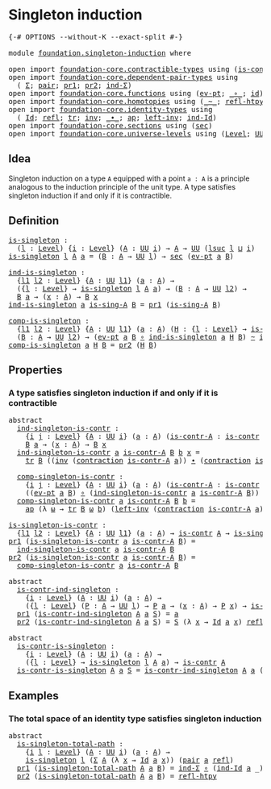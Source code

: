 # Singleton induction

<pre class="Agda"><a id="32" class="Symbol">{-#</a> <a id="36" class="Keyword">OPTIONS</a> <a id="44" class="Pragma">--without-K</a> <a id="56" class="Pragma">--exact-split</a> <a id="70" class="Symbol">#-}</a>

<a id="75" class="Keyword">module</a> <a id="82" href="foundation.singleton-induction.html" class="Module">foundation.singleton-induction</a> <a id="113" class="Keyword">where</a>

<a id="120" class="Keyword">open</a> <a id="125" class="Keyword">import</a> <a id="132" href="foundation-core.contractible-types.html" class="Module">foundation-core.contractible-types</a> <a id="167" class="Keyword">using</a> <a id="173" class="Symbol">(</a><a id="174" href="foundation-core.contractible-types.html#1006" class="Function">is-contr</a><a id="182" class="Symbol">;</a> <a id="184" href="foundation-core.contractible-types.html#1438" class="Function">contraction</a><a id="195" class="Symbol">)</a>
<a id="197" class="Keyword">open</a> <a id="202" class="Keyword">import</a> <a id="209" href="foundation-core.dependent-pair-types.html" class="Module">foundation-core.dependent-pair-types</a> <a id="246" class="Keyword">using</a>
  <a id="254" class="Symbol">(</a> <a id="256" href="foundation-core.dependent-pair-types.html#515" class="Record">Σ</a><a id="257" class="Symbol">;</a> <a id="259" href="foundation-core.dependent-pair-types.html#588" class="InductiveConstructor">pair</a><a id="263" class="Symbol">;</a> <a id="265" href="foundation-core.dependent-pair-types.html#605" class="Field">pr1</a><a id="268" class="Symbol">;</a> <a id="270" href="foundation-core.dependent-pair-types.html#617" class="Field">pr2</a><a id="273" class="Symbol">;</a> <a id="275" href="foundation-core.dependent-pair-types.html#743" class="Function">ind-Σ</a><a id="280" class="Symbol">)</a>
<a id="282" class="Keyword">open</a> <a id="287" class="Keyword">import</a> <a id="294" href="foundation-core.functions.html" class="Module">foundation-core.functions</a> <a id="320" class="Keyword">using</a> <a id="326" class="Symbol">(</a><a id="327" href="foundation-core.functions.html#635" class="Function">ev-pt</a><a id="332" class="Symbol">;</a> <a id="334" href="foundation-core.functions.html#420" class="Function Operator">_∘_</a><a id="337" class="Symbol">;</a> <a id="339" href="foundation-core.functions.html#322" class="Function">id</a><a id="341" class="Symbol">)</a>
<a id="343" class="Keyword">open</a> <a id="348" class="Keyword">import</a> <a id="355" href="foundation-core.homotopies.html" class="Module">foundation-core.homotopies</a> <a id="382" class="Keyword">using</a> <a id="388" class="Symbol">(</a><a id="389" href="foundation-core.homotopies.html#627" class="Function Operator">_~_</a><a id="392" class="Symbol">;</a> <a id="394" href="foundation-core.homotopies.html#741" class="Function">refl-htpy</a><a id="403" class="Symbol">)</a>
<a id="405" class="Keyword">open</a> <a id="410" class="Keyword">import</a> <a id="417" href="foundation-core.identity-types.html" class="Module">foundation-core.identity-types</a> <a id="448" class="Keyword">using</a>
  <a id="456" class="Symbol">(</a> <a id="458" href="foundation-core.identity-types.html#1767" class="Datatype">Id</a><a id="460" class="Symbol">;</a> <a id="462" href="foundation-core.identity-types.html#1820" class="InductiveConstructor">refl</a><a id="466" class="Symbol">;</a> <a id="468" href="foundation-core.identity-types.html#5702" class="Function">tr</a><a id="470" class="Symbol">;</a> <a id="472" href="foundation-core.identity-types.html#2729" class="Function">inv</a><a id="475" class="Symbol">;</a> <a id="477" href="foundation-core.identity-types.html#2425" class="Function Operator">_∙_</a><a id="480" class="Symbol">;</a> <a id="482" href="foundation-core.identity-types.html#4003" class="Function">ap</a><a id="484" class="Symbol">;</a> <a id="486" href="foundation-core.identity-types.html#3162" class="Function">left-inv</a><a id="494" class="Symbol">;</a> <a id="496" href="foundation-core.identity-types.html#2167" class="Function">ind-Id</a><a id="502" class="Symbol">)</a>
<a id="504" class="Keyword">open</a> <a id="509" class="Keyword">import</a> <a id="516" href="foundation-core.sections.html" class="Module">foundation-core.sections</a> <a id="541" class="Keyword">using</a> <a id="547" class="Symbol">(</a><a id="548" href="foundation-core.sections.html#534" class="Function">sec</a><a id="551" class="Symbol">)</a>
<a id="553" class="Keyword">open</a> <a id="558" class="Keyword">import</a> <a id="565" href="foundation-core.universe-levels.html" class="Module">foundation-core.universe-levels</a> <a id="597" class="Keyword">using</a> <a id="603" class="Symbol">(</a><a id="604" href="Agda.Primitive.html#597" class="Postulate">Level</a><a id="609" class="Symbol">;</a> <a id="611" href="foundation-core.universe-levels.html#235" class="Primitive">UU</a><a id="613" class="Symbol">;</a> <a id="615" href="Agda.Primitive.html#780" class="Primitive">lsuc</a><a id="619" class="Symbol">;</a> <a id="621" href="Agda.Primitive.html#810" class="Primitive Operator">_⊔_</a><a id="624" class="Symbol">)</a>
</pre>
## Idea

Singleton induction on a type `A` equipped with a point `a : A` is a principle analogous to the induction principle of the unit type. A type satisfies singleton induction if and only if it is contractible.

## Definition

<pre class="Agda"><a id="is-singleton"></a><a id="870" href="foundation.singleton-induction.html#870" class="Function">is-singleton</a> <a id="883" class="Symbol">:</a>
  <a id="887" class="Symbol">(</a><a id="888" href="foundation.singleton-induction.html#888" class="Bound">l</a> <a id="890" class="Symbol">:</a> <a id="892" href="Agda.Primitive.html#597" class="Postulate">Level</a><a id="897" class="Symbol">)</a> <a id="899" class="Symbol">{</a><a id="900" href="foundation.singleton-induction.html#900" class="Bound">i</a> <a id="902" class="Symbol">:</a> <a id="904" href="Agda.Primitive.html#597" class="Postulate">Level</a><a id="909" class="Symbol">}</a> <a id="911" class="Symbol">(</a><a id="912" href="foundation.singleton-induction.html#912" class="Bound">A</a> <a id="914" class="Symbol">:</a> <a id="916" href="foundation-core.universe-levels.html#235" class="Primitive">UU</a> <a id="919" href="foundation.singleton-induction.html#900" class="Bound">i</a><a id="920" class="Symbol">)</a> <a id="922" class="Symbol">→</a> <a id="924" href="foundation.singleton-induction.html#912" class="Bound">A</a> <a id="926" class="Symbol">→</a> <a id="928" href="foundation-core.universe-levels.html#235" class="Primitive">UU</a> <a id="931" class="Symbol">(</a><a id="932" href="Agda.Primitive.html#780" class="Primitive">lsuc</a> <a id="937" href="foundation.singleton-induction.html#888" class="Bound">l</a> <a id="939" href="Agda.Primitive.html#810" class="Primitive Operator">⊔</a> <a id="941" href="foundation.singleton-induction.html#900" class="Bound">i</a><a id="942" class="Symbol">)</a>
<a id="944" href="foundation.singleton-induction.html#870" class="Function">is-singleton</a> <a id="957" href="foundation.singleton-induction.html#957" class="Bound">l</a> <a id="959" href="foundation.singleton-induction.html#959" class="Bound">A</a> <a id="961" href="foundation.singleton-induction.html#961" class="Bound">a</a> <a id="963" class="Symbol">=</a> <a id="965" class="Symbol">(</a><a id="966" href="foundation.singleton-induction.html#966" class="Bound">B</a> <a id="968" class="Symbol">:</a> <a id="970" href="foundation.singleton-induction.html#959" class="Bound">A</a> <a id="972" class="Symbol">→</a> <a id="974" href="foundation-core.universe-levels.html#235" class="Primitive">UU</a> <a id="977" href="foundation.singleton-induction.html#957" class="Bound">l</a><a id="978" class="Symbol">)</a> <a id="980" class="Symbol">→</a> <a id="982" href="foundation-core.sections.html#534" class="Function">sec</a> <a id="986" class="Symbol">(</a><a id="987" href="foundation-core.functions.html#635" class="Function">ev-pt</a> <a id="993" href="foundation.singleton-induction.html#961" class="Bound">a</a> <a id="995" href="foundation.singleton-induction.html#966" class="Bound">B</a><a id="996" class="Symbol">)</a>

<a id="ind-is-singleton"></a><a id="999" href="foundation.singleton-induction.html#999" class="Function">ind-is-singleton</a> <a id="1016" class="Symbol">:</a>
  <a id="1020" class="Symbol">{</a><a id="1021" href="foundation.singleton-induction.html#1021" class="Bound">l1</a> <a id="1024" href="foundation.singleton-induction.html#1024" class="Bound">l2</a> <a id="1027" class="Symbol">:</a> <a id="1029" href="Agda.Primitive.html#597" class="Postulate">Level</a><a id="1034" class="Symbol">}</a> <a id="1036" class="Symbol">{</a><a id="1037" href="foundation.singleton-induction.html#1037" class="Bound">A</a> <a id="1039" class="Symbol">:</a> <a id="1041" href="foundation-core.universe-levels.html#235" class="Primitive">UU</a> <a id="1044" href="foundation.singleton-induction.html#1021" class="Bound">l1</a><a id="1046" class="Symbol">}</a> <a id="1048" class="Symbol">(</a><a id="1049" href="foundation.singleton-induction.html#1049" class="Bound">a</a> <a id="1051" class="Symbol">:</a> <a id="1053" href="foundation.singleton-induction.html#1037" class="Bound">A</a><a id="1054" class="Symbol">)</a> <a id="1056" class="Symbol">→</a>
  <a id="1060" class="Symbol">({</a><a id="1062" href="foundation.singleton-induction.html#1062" class="Bound">l</a> <a id="1064" class="Symbol">:</a> <a id="1066" href="Agda.Primitive.html#597" class="Postulate">Level</a><a id="1071" class="Symbol">}</a> <a id="1073" class="Symbol">→</a> <a id="1075" href="foundation.singleton-induction.html#870" class="Function">is-singleton</a> <a id="1088" href="foundation.singleton-induction.html#1062" class="Bound">l</a> <a id="1090" href="foundation.singleton-induction.html#1037" class="Bound">A</a> <a id="1092" href="foundation.singleton-induction.html#1049" class="Bound">a</a><a id="1093" class="Symbol">)</a> <a id="1095" class="Symbol">→</a> <a id="1097" class="Symbol">(</a><a id="1098" href="foundation.singleton-induction.html#1098" class="Bound">B</a> <a id="1100" class="Symbol">:</a> <a id="1102" href="foundation.singleton-induction.html#1037" class="Bound">A</a> <a id="1104" class="Symbol">→</a> <a id="1106" href="foundation-core.universe-levels.html#235" class="Primitive">UU</a> <a id="1109" href="foundation.singleton-induction.html#1024" class="Bound">l2</a><a id="1111" class="Symbol">)</a> <a id="1113" class="Symbol">→</a>
  <a id="1117" href="foundation.singleton-induction.html#1098" class="Bound">B</a> <a id="1119" href="foundation.singleton-induction.html#1049" class="Bound">a</a> <a id="1121" class="Symbol">→</a> <a id="1123" class="Symbol">(</a><a id="1124" href="foundation.singleton-induction.html#1124" class="Bound">x</a> <a id="1126" class="Symbol">:</a> <a id="1128" href="foundation.singleton-induction.html#1037" class="Bound">A</a><a id="1129" class="Symbol">)</a> <a id="1131" class="Symbol">→</a> <a id="1133" href="foundation.singleton-induction.html#1098" class="Bound">B</a> <a id="1135" href="foundation.singleton-induction.html#1124" class="Bound">x</a>
<a id="1137" href="foundation.singleton-induction.html#999" class="Function">ind-is-singleton</a> <a id="1154" href="foundation.singleton-induction.html#1154" class="Bound">a</a> <a id="1156" href="foundation.singleton-induction.html#1156" class="Bound">is-sing-A</a> <a id="1166" href="foundation.singleton-induction.html#1166" class="Bound">B</a> <a id="1168" class="Symbol">=</a> <a id="1170" href="foundation-core.dependent-pair-types.html#605" class="Field">pr1</a> <a id="1174" class="Symbol">(</a><a id="1175" href="foundation.singleton-induction.html#1156" class="Bound">is-sing-A</a> <a id="1185" href="foundation.singleton-induction.html#1166" class="Bound">B</a><a id="1186" class="Symbol">)</a>

<a id="comp-is-singleton"></a><a id="1189" href="foundation.singleton-induction.html#1189" class="Function">comp-is-singleton</a> <a id="1207" class="Symbol">:</a>
  <a id="1211" class="Symbol">{</a><a id="1212" href="foundation.singleton-induction.html#1212" class="Bound">l1</a> <a id="1215" href="foundation.singleton-induction.html#1215" class="Bound">l2</a> <a id="1218" class="Symbol">:</a> <a id="1220" href="Agda.Primitive.html#597" class="Postulate">Level</a><a id="1225" class="Symbol">}</a> <a id="1227" class="Symbol">{</a><a id="1228" href="foundation.singleton-induction.html#1228" class="Bound">A</a> <a id="1230" class="Symbol">:</a> <a id="1232" href="foundation-core.universe-levels.html#235" class="Primitive">UU</a> <a id="1235" href="foundation.singleton-induction.html#1212" class="Bound">l1</a><a id="1237" class="Symbol">}</a> <a id="1239" class="Symbol">(</a><a id="1240" href="foundation.singleton-induction.html#1240" class="Bound">a</a> <a id="1242" class="Symbol">:</a> <a id="1244" href="foundation.singleton-induction.html#1228" class="Bound">A</a><a id="1245" class="Symbol">)</a> <a id="1247" class="Symbol">(</a><a id="1248" href="foundation.singleton-induction.html#1248" class="Bound">H</a> <a id="1250" class="Symbol">:</a> <a id="1252" class="Symbol">{</a><a id="1253" href="foundation.singleton-induction.html#1253" class="Bound">l</a> <a id="1255" class="Symbol">:</a> <a id="1257" href="Agda.Primitive.html#597" class="Postulate">Level</a><a id="1262" class="Symbol">}</a> <a id="1264" class="Symbol">→</a> <a id="1266" href="foundation.singleton-induction.html#870" class="Function">is-singleton</a> <a id="1279" href="foundation.singleton-induction.html#1253" class="Bound">l</a> <a id="1281" href="foundation.singleton-induction.html#1228" class="Bound">A</a> <a id="1283" href="foundation.singleton-induction.html#1240" class="Bound">a</a><a id="1284" class="Symbol">)</a> <a id="1286" class="Symbol">→</a>
  <a id="1290" class="Symbol">(</a><a id="1291" href="foundation.singleton-induction.html#1291" class="Bound">B</a> <a id="1293" class="Symbol">:</a> <a id="1295" href="foundation.singleton-induction.html#1228" class="Bound">A</a> <a id="1297" class="Symbol">→</a> <a id="1299" href="foundation-core.universe-levels.html#235" class="Primitive">UU</a> <a id="1302" href="foundation.singleton-induction.html#1215" class="Bound">l2</a><a id="1304" class="Symbol">)</a> <a id="1306" class="Symbol">→</a> <a id="1308" class="Symbol">(</a><a id="1309" href="foundation-core.functions.html#635" class="Function">ev-pt</a> <a id="1315" href="foundation.singleton-induction.html#1240" class="Bound">a</a> <a id="1317" href="foundation.singleton-induction.html#1291" class="Bound">B</a> <a id="1319" href="foundation-core.functions.html#420" class="Function Operator">∘</a> <a id="1321" href="foundation.singleton-induction.html#999" class="Function">ind-is-singleton</a> <a id="1338" href="foundation.singleton-induction.html#1240" class="Bound">a</a> <a id="1340" href="foundation.singleton-induction.html#1248" class="Bound">H</a> <a id="1342" href="foundation.singleton-induction.html#1291" class="Bound">B</a><a id="1343" class="Symbol">)</a> <a id="1345" href="foundation-core.homotopies.html#627" class="Function Operator">~</a> <a id="1347" href="foundation-core.functions.html#322" class="Function">id</a>
<a id="1350" href="foundation.singleton-induction.html#1189" class="Function">comp-is-singleton</a> <a id="1368" href="foundation.singleton-induction.html#1368" class="Bound">a</a> <a id="1370" href="foundation.singleton-induction.html#1370" class="Bound">H</a> <a id="1372" href="foundation.singleton-induction.html#1372" class="Bound">B</a> <a id="1374" class="Symbol">=</a> <a id="1376" href="foundation-core.dependent-pair-types.html#617" class="Field">pr2</a> <a id="1380" class="Symbol">(</a><a id="1381" href="foundation.singleton-induction.html#1370" class="Bound">H</a> <a id="1383" href="foundation.singleton-induction.html#1372" class="Bound">B</a><a id="1384" class="Symbol">)</a>
</pre>
## Properties

### A type satisfies singleton induction if and only if it is contractible

<pre class="Agda"><a id="1490" class="Keyword">abstract</a>
  <a id="ind-singleton-is-contr"></a><a id="1501" href="foundation.singleton-induction.html#1501" class="Function">ind-singleton-is-contr</a> <a id="1524" class="Symbol">:</a>
    <a id="1530" class="Symbol">{</a><a id="1531" href="foundation.singleton-induction.html#1531" class="Bound">i</a> <a id="1533" href="foundation.singleton-induction.html#1533" class="Bound">j</a> <a id="1535" class="Symbol">:</a> <a id="1537" href="Agda.Primitive.html#597" class="Postulate">Level</a><a id="1542" class="Symbol">}</a> <a id="1544" class="Symbol">{</a><a id="1545" href="foundation.singleton-induction.html#1545" class="Bound">A</a> <a id="1547" class="Symbol">:</a> <a id="1549" href="foundation-core.universe-levels.html#235" class="Primitive">UU</a> <a id="1552" href="foundation.singleton-induction.html#1531" class="Bound">i</a><a id="1553" class="Symbol">}</a> <a id="1555" class="Symbol">(</a><a id="1556" href="foundation.singleton-induction.html#1556" class="Bound">a</a> <a id="1558" class="Symbol">:</a> <a id="1560" href="foundation.singleton-induction.html#1545" class="Bound">A</a><a id="1561" class="Symbol">)</a> <a id="1563" class="Symbol">(</a><a id="1564" href="foundation.singleton-induction.html#1564" class="Bound">is-contr-A</a> <a id="1575" class="Symbol">:</a> <a id="1577" href="foundation-core.contractible-types.html#1006" class="Function">is-contr</a> <a id="1586" href="foundation.singleton-induction.html#1545" class="Bound">A</a><a id="1587" class="Symbol">)</a> <a id="1589" class="Symbol">(</a><a id="1590" href="foundation.singleton-induction.html#1590" class="Bound">B</a> <a id="1592" class="Symbol">:</a> <a id="1594" href="foundation.singleton-induction.html#1545" class="Bound">A</a> <a id="1596" class="Symbol">→</a> <a id="1598" href="foundation-core.universe-levels.html#235" class="Primitive">UU</a> <a id="1601" href="foundation.singleton-induction.html#1533" class="Bound">j</a><a id="1602" class="Symbol">)</a> <a id="1604" class="Symbol">→</a>
    <a id="1610" href="foundation.singleton-induction.html#1590" class="Bound">B</a> <a id="1612" href="foundation.singleton-induction.html#1556" class="Bound">a</a> <a id="1614" class="Symbol">→</a> <a id="1616" class="Symbol">(</a><a id="1617" href="foundation.singleton-induction.html#1617" class="Bound">x</a> <a id="1619" class="Symbol">:</a> <a id="1621" href="foundation.singleton-induction.html#1545" class="Bound">A</a><a id="1622" class="Symbol">)</a> <a id="1624" class="Symbol">→</a> <a id="1626" href="foundation.singleton-induction.html#1590" class="Bound">B</a> <a id="1628" href="foundation.singleton-induction.html#1617" class="Bound">x</a>
  <a id="1632" href="foundation.singleton-induction.html#1501" class="Function">ind-singleton-is-contr</a> <a id="1655" href="foundation.singleton-induction.html#1655" class="Bound">a</a> <a id="1657" href="foundation.singleton-induction.html#1657" class="Bound">is-contr-A</a> <a id="1668" href="foundation.singleton-induction.html#1668" class="Bound">B</a> <a id="1670" href="foundation.singleton-induction.html#1670" class="Bound">b</a> <a id="1672" href="foundation.singleton-induction.html#1672" class="Bound">x</a> <a id="1674" class="Symbol">=</a>
    <a id="1680" href="foundation-core.identity-types.html#5702" class="Function">tr</a> <a id="1683" href="foundation.singleton-induction.html#1668" class="Bound">B</a> <a id="1685" class="Symbol">((</a><a id="1687" href="foundation-core.identity-types.html#2729" class="Function">inv</a> <a id="1691" class="Symbol">(</a><a id="1692" href="foundation-core.contractible-types.html#1438" class="Function">contraction</a> <a id="1704" href="foundation.singleton-induction.html#1657" class="Bound">is-contr-A</a> <a id="1715" href="foundation.singleton-induction.html#1655" class="Bound">a</a><a id="1716" class="Symbol">))</a> <a id="1719" href="foundation-core.identity-types.html#2425" class="Function Operator">∙</a> <a id="1721" class="Symbol">(</a><a id="1722" href="foundation-core.contractible-types.html#1438" class="Function">contraction</a> <a id="1734" href="foundation.singleton-induction.html#1657" class="Bound">is-contr-A</a> <a id="1745" href="foundation.singleton-induction.html#1672" class="Bound">x</a><a id="1746" class="Symbol">))</a> <a id="1749" href="foundation.singleton-induction.html#1670" class="Bound">b</a>
  
  <a id="comp-singleton-is-contr"></a><a id="1756" href="foundation.singleton-induction.html#1756" class="Function">comp-singleton-is-contr</a> <a id="1780" class="Symbol">:</a>
    <a id="1786" class="Symbol">{</a><a id="1787" href="foundation.singleton-induction.html#1787" class="Bound">i</a> <a id="1789" href="foundation.singleton-induction.html#1789" class="Bound">j</a> <a id="1791" class="Symbol">:</a> <a id="1793" href="Agda.Primitive.html#597" class="Postulate">Level</a><a id="1798" class="Symbol">}</a> <a id="1800" class="Symbol">{</a><a id="1801" href="foundation.singleton-induction.html#1801" class="Bound">A</a> <a id="1803" class="Symbol">:</a> <a id="1805" href="foundation-core.universe-levels.html#235" class="Primitive">UU</a> <a id="1808" href="foundation.singleton-induction.html#1787" class="Bound">i</a><a id="1809" class="Symbol">}</a> <a id="1811" class="Symbol">(</a><a id="1812" href="foundation.singleton-induction.html#1812" class="Bound">a</a> <a id="1814" class="Symbol">:</a> <a id="1816" href="foundation.singleton-induction.html#1801" class="Bound">A</a><a id="1817" class="Symbol">)</a> <a id="1819" class="Symbol">(</a><a id="1820" href="foundation.singleton-induction.html#1820" class="Bound">is-contr-A</a> <a id="1831" class="Symbol">:</a> <a id="1833" href="foundation-core.contractible-types.html#1006" class="Function">is-contr</a> <a id="1842" href="foundation.singleton-induction.html#1801" class="Bound">A</a><a id="1843" class="Symbol">)</a> <a id="1845" class="Symbol">(</a><a id="1846" href="foundation.singleton-induction.html#1846" class="Bound">B</a> <a id="1848" class="Symbol">:</a> <a id="1850" href="foundation.singleton-induction.html#1801" class="Bound">A</a> <a id="1852" class="Symbol">→</a> <a id="1854" href="foundation-core.universe-levels.html#235" class="Primitive">UU</a> <a id="1857" href="foundation.singleton-induction.html#1789" class="Bound">j</a><a id="1858" class="Symbol">)</a> <a id="1860" class="Symbol">→</a>
    <a id="1866" class="Symbol">((</a><a id="1868" href="foundation-core.functions.html#635" class="Function">ev-pt</a> <a id="1874" href="foundation.singleton-induction.html#1812" class="Bound">a</a> <a id="1876" href="foundation.singleton-induction.html#1846" class="Bound">B</a><a id="1877" class="Symbol">)</a> <a id="1879" href="foundation-core.functions.html#420" class="Function Operator">∘</a> <a id="1881" class="Symbol">(</a><a id="1882" href="foundation.singleton-induction.html#1501" class="Function">ind-singleton-is-contr</a> <a id="1905" href="foundation.singleton-induction.html#1812" class="Bound">a</a> <a id="1907" href="foundation.singleton-induction.html#1820" class="Bound">is-contr-A</a> <a id="1918" href="foundation.singleton-induction.html#1846" class="Bound">B</a><a id="1919" class="Symbol">))</a> <a id="1922" href="foundation-core.homotopies.html#627" class="Function Operator">~</a> <a id="1924" href="foundation-core.functions.html#322" class="Function">id</a>
  <a id="1929" href="foundation.singleton-induction.html#1756" class="Function">comp-singleton-is-contr</a> <a id="1953" href="foundation.singleton-induction.html#1953" class="Bound">a</a> <a id="1955" href="foundation.singleton-induction.html#1955" class="Bound">is-contr-A</a> <a id="1966" href="foundation.singleton-induction.html#1966" class="Bound">B</a> <a id="1968" href="foundation.singleton-induction.html#1968" class="Bound">b</a> <a id="1970" class="Symbol">=</a>
    <a id="1976" href="foundation-core.identity-types.html#4003" class="Function">ap</a> <a id="1979" class="Symbol">(λ</a> <a id="1982" href="foundation.singleton-induction.html#1982" class="Bound">ω</a> <a id="1984" class="Symbol">→</a> <a id="1986" href="foundation-core.identity-types.html#5702" class="Function">tr</a> <a id="1989" href="foundation.singleton-induction.html#1966" class="Bound">B</a> <a id="1991" href="foundation.singleton-induction.html#1982" class="Bound">ω</a> <a id="1993" href="foundation.singleton-induction.html#1968" class="Bound">b</a><a id="1994" class="Symbol">)</a> <a id="1996" class="Symbol">(</a><a id="1997" href="foundation-core.identity-types.html#3162" class="Function">left-inv</a> <a id="2006" class="Symbol">(</a><a id="2007" href="foundation-core.contractible-types.html#1438" class="Function">contraction</a> <a id="2019" href="foundation.singleton-induction.html#1955" class="Bound">is-contr-A</a> <a id="2030" href="foundation.singleton-induction.html#1953" class="Bound">a</a><a id="2031" class="Symbol">))</a>

<a id="is-singleton-is-contr"></a><a id="2035" href="foundation.singleton-induction.html#2035" class="Function">is-singleton-is-contr</a> <a id="2057" class="Symbol">:</a>
  <a id="2061" class="Symbol">{</a><a id="2062" href="foundation.singleton-induction.html#2062" class="Bound">l1</a> <a id="2065" href="foundation.singleton-induction.html#2065" class="Bound">l2</a> <a id="2068" class="Symbol">:</a> <a id="2070" href="Agda.Primitive.html#597" class="Postulate">Level</a><a id="2075" class="Symbol">}</a> <a id="2077" class="Symbol">{</a><a id="2078" href="foundation.singleton-induction.html#2078" class="Bound">A</a> <a id="2080" class="Symbol">:</a> <a id="2082" href="foundation-core.universe-levels.html#235" class="Primitive">UU</a> <a id="2085" href="foundation.singleton-induction.html#2062" class="Bound">l1</a><a id="2087" class="Symbol">}</a> <a id="2089" class="Symbol">(</a><a id="2090" href="foundation.singleton-induction.html#2090" class="Bound">a</a> <a id="2092" class="Symbol">:</a> <a id="2094" href="foundation.singleton-induction.html#2078" class="Bound">A</a><a id="2095" class="Symbol">)</a> <a id="2097" class="Symbol">→</a> <a id="2099" href="foundation-core.contractible-types.html#1006" class="Function">is-contr</a> <a id="2108" href="foundation.singleton-induction.html#2078" class="Bound">A</a> <a id="2110" class="Symbol">→</a> <a id="2112" href="foundation.singleton-induction.html#870" class="Function">is-singleton</a> <a id="2125" href="foundation.singleton-induction.html#2065" class="Bound">l2</a> <a id="2128" href="foundation.singleton-induction.html#2078" class="Bound">A</a> <a id="2130" href="foundation.singleton-induction.html#2090" class="Bound">a</a>
<a id="2132" href="foundation-core.dependent-pair-types.html#605" class="Field">pr1</a> <a id="2136" class="Symbol">(</a><a id="2137" href="foundation.singleton-induction.html#2035" class="Function">is-singleton-is-contr</a> <a id="2159" href="foundation.singleton-induction.html#2159" class="Bound">a</a> <a id="2161" href="foundation.singleton-induction.html#2161" class="Bound">is-contr-A</a> <a id="2172" href="foundation.singleton-induction.html#2172" class="Bound">B</a><a id="2173" class="Symbol">)</a> <a id="2175" class="Symbol">=</a>
  <a id="2179" href="foundation.singleton-induction.html#1501" class="Function">ind-singleton-is-contr</a> <a id="2202" href="foundation.singleton-induction.html#2159" class="Bound">a</a> <a id="2204" href="foundation.singleton-induction.html#2161" class="Bound">is-contr-A</a> <a id="2215" href="foundation.singleton-induction.html#2172" class="Bound">B</a>
<a id="2217" href="foundation-core.dependent-pair-types.html#617" class="Field">pr2</a> <a id="2221" class="Symbol">(</a><a id="2222" href="foundation.singleton-induction.html#2035" class="Function">is-singleton-is-contr</a> <a id="2244" href="foundation.singleton-induction.html#2244" class="Bound">a</a> <a id="2246" href="foundation.singleton-induction.html#2246" class="Bound">is-contr-A</a> <a id="2257" href="foundation.singleton-induction.html#2257" class="Bound">B</a><a id="2258" class="Symbol">)</a> <a id="2260" class="Symbol">=</a>
  <a id="2264" href="foundation.singleton-induction.html#1756" class="Function">comp-singleton-is-contr</a> <a id="2288" href="foundation.singleton-induction.html#2244" class="Bound">a</a> <a id="2290" href="foundation.singleton-induction.html#2246" class="Bound">is-contr-A</a> <a id="2301" href="foundation.singleton-induction.html#2257" class="Bound">B</a>

<a id="2304" class="Keyword">abstract</a>
  <a id="is-contr-ind-singleton"></a><a id="2315" href="foundation.singleton-induction.html#2315" class="Function">is-contr-ind-singleton</a> <a id="2338" class="Symbol">:</a>
    <a id="2344" class="Symbol">{</a><a id="2345" href="foundation.singleton-induction.html#2345" class="Bound">i</a> <a id="2347" class="Symbol">:</a> <a id="2349" href="Agda.Primitive.html#597" class="Postulate">Level</a><a id="2354" class="Symbol">}</a> <a id="2356" class="Symbol">(</a><a id="2357" href="foundation.singleton-induction.html#2357" class="Bound">A</a> <a id="2359" class="Symbol">:</a> <a id="2361" href="foundation-core.universe-levels.html#235" class="Primitive">UU</a> <a id="2364" href="foundation.singleton-induction.html#2345" class="Bound">i</a><a id="2365" class="Symbol">)</a> <a id="2367" class="Symbol">(</a><a id="2368" href="foundation.singleton-induction.html#2368" class="Bound">a</a> <a id="2370" class="Symbol">:</a> <a id="2372" href="foundation.singleton-induction.html#2357" class="Bound">A</a><a id="2373" class="Symbol">)</a> <a id="2375" class="Symbol">→</a>
    <a id="2381" class="Symbol">({</a><a id="2383" href="foundation.singleton-induction.html#2383" class="Bound">l</a> <a id="2385" class="Symbol">:</a> <a id="2387" href="Agda.Primitive.html#597" class="Postulate">Level</a><a id="2392" class="Symbol">}</a> <a id="2394" class="Symbol">(</a><a id="2395" href="foundation.singleton-induction.html#2395" class="Bound">P</a> <a id="2397" class="Symbol">:</a> <a id="2399" href="foundation.singleton-induction.html#2357" class="Bound">A</a> <a id="2401" class="Symbol">→</a> <a id="2403" href="foundation-core.universe-levels.html#235" class="Primitive">UU</a> <a id="2406" href="foundation.singleton-induction.html#2383" class="Bound">l</a><a id="2407" class="Symbol">)</a> <a id="2409" class="Symbol">→</a> <a id="2411" href="foundation.singleton-induction.html#2395" class="Bound">P</a> <a id="2413" href="foundation.singleton-induction.html#2368" class="Bound">a</a> <a id="2415" class="Symbol">→</a> <a id="2417" class="Symbol">(</a><a id="2418" href="foundation.singleton-induction.html#2418" class="Bound">x</a> <a id="2420" class="Symbol">:</a> <a id="2422" href="foundation.singleton-induction.html#2357" class="Bound">A</a><a id="2423" class="Symbol">)</a> <a id="2425" class="Symbol">→</a> <a id="2427" href="foundation.singleton-induction.html#2395" class="Bound">P</a> <a id="2429" href="foundation.singleton-induction.html#2418" class="Bound">x</a><a id="2430" class="Symbol">)</a> <a id="2432" class="Symbol">→</a> <a id="2434" href="foundation-core.contractible-types.html#1006" class="Function">is-contr</a> <a id="2443" href="foundation.singleton-induction.html#2357" class="Bound">A</a>
  <a id="2447" href="foundation-core.dependent-pair-types.html#605" class="Field">pr1</a> <a id="2451" class="Symbol">(</a><a id="2452" href="foundation.singleton-induction.html#2315" class="Function">is-contr-ind-singleton</a> <a id="2475" href="foundation.singleton-induction.html#2475" class="Bound">A</a> <a id="2477" href="foundation.singleton-induction.html#2477" class="Bound">a</a> <a id="2479" href="foundation.singleton-induction.html#2479" class="Bound">S</a><a id="2480" class="Symbol">)</a> <a id="2482" class="Symbol">=</a> <a id="2484" href="foundation.singleton-induction.html#2477" class="Bound">a</a>
  <a id="2488" href="foundation-core.dependent-pair-types.html#617" class="Field">pr2</a> <a id="2492" class="Symbol">(</a><a id="2493" href="foundation.singleton-induction.html#2315" class="Function">is-contr-ind-singleton</a> <a id="2516" href="foundation.singleton-induction.html#2516" class="Bound">A</a> <a id="2518" href="foundation.singleton-induction.html#2518" class="Bound">a</a> <a id="2520" href="foundation.singleton-induction.html#2520" class="Bound">S</a><a id="2521" class="Symbol">)</a> <a id="2523" class="Symbol">=</a> <a id="2525" href="foundation.singleton-induction.html#2520" class="Bound">S</a> <a id="2527" class="Symbol">(λ</a> <a id="2530" href="foundation.singleton-induction.html#2530" class="Bound">x</a> <a id="2532" class="Symbol">→</a> <a id="2534" href="foundation-core.identity-types.html#1767" class="Datatype">Id</a> <a id="2537" href="foundation.singleton-induction.html#2518" class="Bound">a</a> <a id="2539" href="foundation.singleton-induction.html#2530" class="Bound">x</a><a id="2540" class="Symbol">)</a> <a id="2542" href="foundation-core.identity-types.html#1820" class="InductiveConstructor">refl</a>

<a id="2548" class="Keyword">abstract</a>
  <a id="is-contr-is-singleton"></a><a id="2559" href="foundation.singleton-induction.html#2559" class="Function">is-contr-is-singleton</a> <a id="2581" class="Symbol">:</a>
    <a id="2587" class="Symbol">{</a><a id="2588" href="foundation.singleton-induction.html#2588" class="Bound">i</a> <a id="2590" class="Symbol">:</a> <a id="2592" href="Agda.Primitive.html#597" class="Postulate">Level</a><a id="2597" class="Symbol">}</a> <a id="2599" class="Symbol">(</a><a id="2600" href="foundation.singleton-induction.html#2600" class="Bound">A</a> <a id="2602" class="Symbol">:</a> <a id="2604" href="foundation-core.universe-levels.html#235" class="Primitive">UU</a> <a id="2607" href="foundation.singleton-induction.html#2588" class="Bound">i</a><a id="2608" class="Symbol">)</a> <a id="2610" class="Symbol">(</a><a id="2611" href="foundation.singleton-induction.html#2611" class="Bound">a</a> <a id="2613" class="Symbol">:</a> <a id="2615" href="foundation.singleton-induction.html#2600" class="Bound">A</a><a id="2616" class="Symbol">)</a> <a id="2618" class="Symbol">→</a>
    <a id="2624" class="Symbol">({</a><a id="2626" href="foundation.singleton-induction.html#2626" class="Bound">l</a> <a id="2628" class="Symbol">:</a> <a id="2630" href="Agda.Primitive.html#597" class="Postulate">Level</a><a id="2635" class="Symbol">}</a> <a id="2637" class="Symbol">→</a> <a id="2639" href="foundation.singleton-induction.html#870" class="Function">is-singleton</a> <a id="2652" href="foundation.singleton-induction.html#2626" class="Bound">l</a> <a id="2654" href="foundation.singleton-induction.html#2600" class="Bound">A</a> <a id="2656" href="foundation.singleton-induction.html#2611" class="Bound">a</a><a id="2657" class="Symbol">)</a> <a id="2659" class="Symbol">→</a> <a id="2661" href="foundation-core.contractible-types.html#1006" class="Function">is-contr</a> <a id="2670" href="foundation.singleton-induction.html#2600" class="Bound">A</a>
  <a id="2674" href="foundation.singleton-induction.html#2559" class="Function">is-contr-is-singleton</a> <a id="2696" href="foundation.singleton-induction.html#2696" class="Bound">A</a> <a id="2698" href="foundation.singleton-induction.html#2698" class="Bound">a</a> <a id="2700" href="foundation.singleton-induction.html#2700" class="Bound">S</a> <a id="2702" class="Symbol">=</a> <a id="2704" href="foundation.singleton-induction.html#2315" class="Function">is-contr-ind-singleton</a> <a id="2727" href="foundation.singleton-induction.html#2696" class="Bound">A</a> <a id="2729" href="foundation.singleton-induction.html#2698" class="Bound">a</a> <a id="2731" class="Symbol">(λ</a> <a id="2734" href="foundation.singleton-induction.html#2734" class="Bound">P</a> <a id="2736" class="Symbol">→</a> <a id="2738" href="foundation-core.dependent-pair-types.html#605" class="Field">pr1</a> <a id="2742" class="Symbol">(</a><a id="2743" href="foundation.singleton-induction.html#2700" class="Bound">S</a> <a id="2745" href="foundation.singleton-induction.html#2734" class="Bound">P</a><a id="2746" class="Symbol">))</a>
</pre>
## Examples

### The total space of an identity type satisfies singleton induction

<pre class="Agda"><a id="2846" class="Keyword">abstract</a>
  <a id="is-singleton-total-path"></a><a id="2857" href="foundation.singleton-induction.html#2857" class="Function">is-singleton-total-path</a> <a id="2881" class="Symbol">:</a>
    <a id="2887" class="Symbol">{</a><a id="2888" href="foundation.singleton-induction.html#2888" class="Bound">i</a> <a id="2890" href="foundation.singleton-induction.html#2890" class="Bound">l</a> <a id="2892" class="Symbol">:</a> <a id="2894" href="Agda.Primitive.html#597" class="Postulate">Level</a><a id="2899" class="Symbol">}</a> <a id="2901" class="Symbol">(</a><a id="2902" href="foundation.singleton-induction.html#2902" class="Bound">A</a> <a id="2904" class="Symbol">:</a> <a id="2906" href="foundation-core.universe-levels.html#235" class="Primitive">UU</a> <a id="2909" href="foundation.singleton-induction.html#2888" class="Bound">i</a><a id="2910" class="Symbol">)</a> <a id="2912" class="Symbol">(</a><a id="2913" href="foundation.singleton-induction.html#2913" class="Bound">a</a> <a id="2915" class="Symbol">:</a> <a id="2917" href="foundation.singleton-induction.html#2902" class="Bound">A</a><a id="2918" class="Symbol">)</a> <a id="2920" class="Symbol">→</a>
    <a id="2926" href="foundation.singleton-induction.html#870" class="Function">is-singleton</a> <a id="2939" href="foundation.singleton-induction.html#2890" class="Bound">l</a> <a id="2941" class="Symbol">(</a><a id="2942" href="foundation-core.dependent-pair-types.html#515" class="Record">Σ</a> <a id="2944" href="foundation.singleton-induction.html#2902" class="Bound">A</a> <a id="2946" class="Symbol">(λ</a> <a id="2949" href="foundation.singleton-induction.html#2949" class="Bound">x</a> <a id="2951" class="Symbol">→</a> <a id="2953" href="foundation-core.identity-types.html#1767" class="Datatype">Id</a> <a id="2956" href="foundation.singleton-induction.html#2913" class="Bound">a</a> <a id="2958" href="foundation.singleton-induction.html#2949" class="Bound">x</a><a id="2959" class="Symbol">))</a> <a id="2962" class="Symbol">(</a><a id="2963" href="foundation-core.dependent-pair-types.html#588" class="InductiveConstructor">pair</a> <a id="2968" href="foundation.singleton-induction.html#2913" class="Bound">a</a> <a id="2970" href="foundation-core.identity-types.html#1820" class="InductiveConstructor">refl</a><a id="2974" class="Symbol">)</a>
  <a id="2978" href="foundation-core.dependent-pair-types.html#605" class="Field">pr1</a> <a id="2982" class="Symbol">(</a><a id="2983" href="foundation.singleton-induction.html#2857" class="Function">is-singleton-total-path</a> <a id="3007" href="foundation.singleton-induction.html#3007" class="Bound">A</a> <a id="3009" href="foundation.singleton-induction.html#3009" class="Bound">a</a> <a id="3011" href="foundation.singleton-induction.html#3011" class="Bound">B</a><a id="3012" class="Symbol">)</a> <a id="3014" class="Symbol">=</a> <a id="3016" href="foundation-core.dependent-pair-types.html#743" class="Function">ind-Σ</a> <a id="3022" href="foundation-core.functions.html#420" class="Function Operator">∘</a> <a id="3024" class="Symbol">(</a><a id="3025" href="foundation-core.identity-types.html#2167" class="Function">ind-Id</a> <a id="3032" href="foundation.singleton-induction.html#3009" class="Bound">a</a> <a id="3034" class="Symbol">_)</a>
  <a id="3039" href="foundation-core.dependent-pair-types.html#617" class="Field">pr2</a> <a id="3043" class="Symbol">(</a><a id="3044" href="foundation.singleton-induction.html#2857" class="Function">is-singleton-total-path</a> <a id="3068" href="foundation.singleton-induction.html#3068" class="Bound">A</a> <a id="3070" href="foundation.singleton-induction.html#3070" class="Bound">a</a> <a id="3072" href="foundation.singleton-induction.html#3072" class="Bound">B</a><a id="3073" class="Symbol">)</a> <a id="3075" class="Symbol">=</a> <a id="3077" href="foundation-core.homotopies.html#741" class="Function">refl-htpy</a>
</pre>